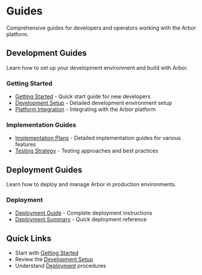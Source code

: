 # Guides

Comprehensive guides for developers and operators working with the Arbor platform.

## Development Guides

Learn how to set up your development environment and build with Arbor.

### Getting Started
- [Getting Started](./development/getting-started.md) - Quick start guide for new developers
- [Development Setup](./development/development-setup.md) - Detailed development environment setup
- [Platform Integration](./development/platform-integration.md) - Integrating with the Arbor platform

### Implementation Guides
- [Implementation Plans](./development/implementation/) - Detailed implementation guides for various features
- [Testing Strategy](./development/testing-strategy.md) - Testing approaches and best practices

## Deployment Guides

Learn how to deploy and manage Arbor in production environments.

### Deployment
- [Deployment Guide](./deployment/deployment.md) - Complete deployment instructions
- [Deployment Summary](./deployment/deployment-summary.md) - Quick deployment reference

## Quick Links

- Start with [Getting Started](./development/getting-started.md)
- Review the [Development Setup](./development/development-setup.md)
- Understand [Deployment](./deployment/deployment.md) procedures